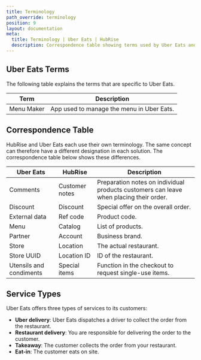 ```yaml
---
title: Terminology
path_override: terminology
position: 9
layout: documentation
meta:
  title: Terminology | Uber Eats | HubRise
  description: Correspondence table showing terms used by Uber Eats and those used on HubRise for the same concept. Connect apps and synchronise your data.
---
```


## Uber Eats Terms

The following table explains the terms that are specific to Uber Eats.

| Term       | Description                               |
| ---------- | ----------------------------------------- |
| Menu Maker | App used to manage the menu in Uber Eats. |

## Correspondence Table

HubRise and Uber Eats each use their own terminology. The same concept can therefore have a different designation in each solution. The correspondence table below shows these differences.

| Uber Eats               | HubRise        | Description                                                                            |
| ----------------------- | -------------- | -------------------------------------------------------------------------------------- |
| Comments                | Customer notes | Preparation notes on individual products customers can leave when placing their order. |
| Discount                | Discount       | Special offer on the overall order.                                                    |
| External data           | Ref code       | Product code.                                                                          |
| Menu                    | Catalog        | List of products.                                                                      |
| Partner                 | Account        | Business brand.                                                                        |
| Store                   | Location       | The actual restaurant.                                                                 |
| Store UUID              | Location ID    | ID of the restaurant.                                                                  |
| Utensils and condiments | Special items  | Function in the checkout to request single-use items.                                  |

## Service Types

Uber Eats offers three types of services to its customers:

- **Uber delivery**: Uber Eats dispatches a driver to collect the order from the restaurant.
- **Restaurant delivery**: You are responsible for delivering the order to the customer.
- **Takeaway**: The customer collects the order from your restaurant.
- **Eat-in**: The customer eats on site.
